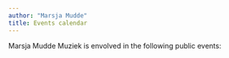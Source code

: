 ```yaml
---
author: "Marsja Mudde"
title: Events calendar
---
```

Marsja Mudde Muziek is envolved in the following public events: 
